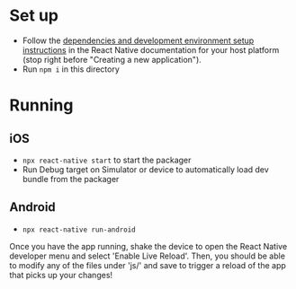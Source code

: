 # Set up

- Follow the [dependencies and development environment setup instructions](https://facebook.github.io/react-native/docs/getting-started) in the React Native documentation for your host platform (stop right before "Creating a new application").
- Run `npm i` in this directory

# Running

## iOS

- `npx react-native start` to start the packager
- Run Debug target on Simulator or device to automatically load dev bundle from the packager

## Android

- `npx react-native run-android`

Once you have the app running, shake the device to open the React Native developer menu and select 'Enable Live Reload'. Then, you should be able to modify any of the files under 'js/' and save to trigger a reload of the app that picks up your changes!